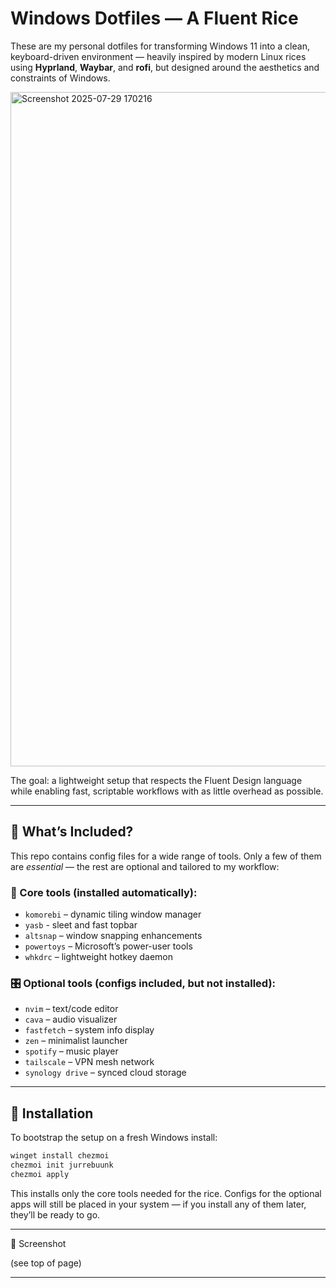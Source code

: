 # Windows Dotfiles — A Fluent Rice

These are my personal dotfiles for transforming Windows 11 into a clean, keyboard-driven environment — heavily inspired by modern Linux rices using **Hyprland**, **Waybar**, and **rofi**, but designed around the aesthetics and constraints of Windows.

<img width="2559" height="1079" alt="Screenshot 2025-07-29 170216" src="https://github.com/user-attachments/assets/5e87bb02-bef1-4376-a7e1-601853719320" />

The goal: a lightweight setup that respects the Fluent Design language while enabling fast, scriptable workflows with as little overhead as possible.

---

## 🔧 What’s Included?

This repo contains config files for a wide range of tools. Only a few of them are *essential* — the rest are optional and tailored to my workflow:

### 🧩 Core tools (installed automatically):
- `komorebi` – dynamic tiling window manager
- `yasb` - sleet and fast topbar 
- `altsnap` – window snapping enhancements
- `powertoys` – Microsoft’s power-user tools
- `whkdrc` – lightweight hotkey daemon

### 🎛️ Optional tools (configs included, but not installed):
- `nvim` – text/code editor
- `cava` – audio visualizer
- `fastfetch` – system info display
- `zen` – minimalist launcher
- `spotify` – music player
- `tailscale` – VPN mesh network
- `synology drive` – synced cloud storage

---

## 🚀 Installation

To bootstrap the setup on a fresh Windows install:

```powershell
winget install chezmoi
chezmoi init jurrebuunk
chezmoi apply
```

This installs only the core tools needed for the rice.
Configs for the optional apps will still be placed in your system — if you install any of them later, they’ll be ready to go.

---

📸 Screenshot

(see top of page)

---


